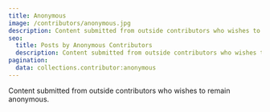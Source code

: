 ```yaml
---
title: Anonymous
image: /contributors/anonymous.jpg
description: Content submitted from outside contributors who wishes to remain anonymous.
seo:
  title: Posts by Anonymous Contributors
  description: Content submitted from outside contributors who wishes to remain anonymous.
pagination:
  data: collections.contributor:anonymous
---
```


Content submitted from outside contributors who wishes to remain anonymous.

